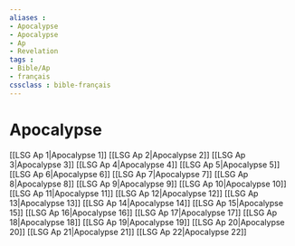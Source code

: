 ```yaml
---
aliases : 
- Apocalypse
- Apocalypse
- Ap
- Revelation
tags : 
- Bible/Ap
- français
cssclass : bible-français
---
```


# Apocalypse

[[LSG Ap 1|Apocalypse 1]]
[[LSG Ap 2|Apocalypse 2]]
[[LSG Ap 3|Apocalypse 3]]
[[LSG Ap 4|Apocalypse 4]]
[[LSG Ap 5|Apocalypse 5]]
[[LSG Ap 6|Apocalypse 6]]
[[LSG Ap 7|Apocalypse 7]]
[[LSG Ap 8|Apocalypse 8]]
[[LSG Ap 9|Apocalypse 9]]
[[LSG Ap 10|Apocalypse 10]]
[[LSG Ap 11|Apocalypse 11]]
[[LSG Ap 12|Apocalypse 12]]
[[LSG Ap 13|Apocalypse 13]]
[[LSG Ap 14|Apocalypse 14]]
[[LSG Ap 15|Apocalypse 15]]
[[LSG Ap 16|Apocalypse 16]]
[[LSG Ap 17|Apocalypse 17]]
[[LSG Ap 18|Apocalypse 18]]
[[LSG Ap 19|Apocalypse 19]]
[[LSG Ap 20|Apocalypse 20]]
[[LSG Ap 21|Apocalypse 21]]
[[LSG Ap 22|Apocalypse 22]]
